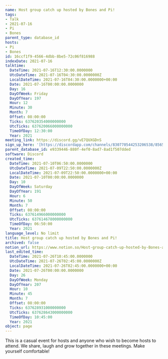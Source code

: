 ```yaml
---
name: Host group catch up hosted by Bones and Pi!
tags:
- Talk
- 2021-07-16
- Pi
- Bones
parent_type: database_id
hosts:
- Pi
- Bones
id: 16ccf1f9-4566-4dbb-8be5-72c06f816988
indexDate: 2021-07-16
talktime:
  DateTime: 2021-07-16T12:30:00.0000000
  UtcDateTime: 2021-07-16T04:30:00.0000000Z
  LocalDateTime: 2021-07-16T04:30:00.0000000+00:00
  Date: 2021-07-16T00:00:00.0000000
  Day: 16
  DayOfWeek: Friday
  DayOfYear: 197
  Hour: 12
  Minute: 30
  Month: 7
  Offset: 08:00:00
  Ticks: 637620354000000000
  UtcTicks: 637620066000000000
  TimeOfDay: 12:30:00
  Year: 2021
meeting_link: https://discord.gg/vE7QUXGDnS
sign_up_here: '[https://discordapp.com/channels/830770544253206538/856580095464046620/863309109738078228](https://discordapp.com/channels/830770544253206538/856580095464046620/863309109738078228)'
parent_database_id: e9339446-880f-4ef0-8ad7-8ad1f507dded
software: Discord
created_time:
  DateTime: 2021-07-10T06:50:00.0000000
  UtcDateTime: 2021-07-09T22:50:00.0000000Z
  LocalDateTime: 2021-07-09T22:50:00.0000000+00:00
  Date: 2021-07-10T00:00:00.0000000
  Day: 10
  DayOfWeek: Saturday
  DayOfYear: 191
  Hour: 6
  Minute: 50
  Month: 7
  Offset: 08:00:00
  Ticks: 637614966000000000
  UtcTicks: 637614678000000000
  TimeOfDay: 06:50:00
  Year: 2021
language_level: No limit
title: Host group catch up hosted by Bones and Pi!
archived: false
notion_url: https://www.notion.so/Host-group-catch-up-hosted-by-Bones-and-Pi-16ccf1f945664dbb8be572c06f816988
last_edited_time:
  DateTime: 2021-07-26T10:45:00.0000000
  UtcDateTime: 2021-07-26T02:45:00.0000000Z
  LocalDateTime: 2021-07-26T02:45:00.0000000+00:00
  Date: 2021-07-26T00:00:00.0000000
  Day: 26
  DayOfWeek: Monday
  DayOfYear: 207
  Hour: 10
  Minute: 45
  Month: 7
  Offset: 08:00:00
  Ticks: 637628931000000000
  UtcTicks: 637628643000000000
  TimeOfDay: 10:45:00
  Year: 2021
object: page
---
```


This is a casual event for hosts and anyone who wish to become hosts to attend.  We share, laugh and grow together in these meetings.  Make yourself comfortable!






